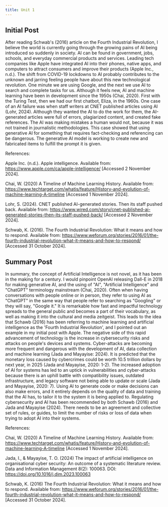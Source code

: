 ```yaml
---
title: Unit 1
---
```



Initial Post
-- 

After reading Schwab's (2016) article on the Fourth Industrial Revolution, I believe the world is currently going through the growing pains of AI being introduced so suddenly in society. AI can be found in government, jobs, schools, and everyday commercial products and services. Leading tech companies like Apple have integrated AI into their phones, native apps, and computers to attract consumers and improve their products (Apple Inc., n.d.). The shift from COVID-19 lockdowns to AI probably contributes to the unknown and jarring feeling people have about this new technological revolution. One minute we are using Google, and the next we use AI to search and complete tasks for us. Although it feels new, AI and machine learning have been in development since the 1950s (Chai, 2020). First with the Turing Test, then we had our first chatbot, Eliza, in the 1960s. One case of an AI failure was when staff writers at CNET published articles using AI (Lohr, 2024). Although they wanted the AI to do the work for them, the AI-generated articles were full of errors, plagiarized content, and created fake references. The AI was making mistakes a human would not, because it was not trained in journalistic methodologies. This case showed that using generative AI for something that requires fact-checking and referencing can be dangerous. The generative AI model is working to create new and fabricated items to fulfill the prompt it is given. 

References:

Apple Inc. (n.d.). Apple intelligence. Available from: https://www.apple.com/ca/apple-intelligence/ [Accessed 2 November 2024].

Chai, W. (2020) A Timeline of Machine Learning History. Available from: https://www.techtarget.com/whatis/feature/History-and-evolution-of-machine-learning-A-timeline  [Accessed 1 November 2024].

Lohr, S. (2024). CNET published AI-generated stories. Then its staff pushed back. Available from: https://www.wired.com/story/cnet-published-ai-generated-stories-then-its-staff-pushed-back/ [Accessed 2 November 2024]. 

Schwab, K. (2016). The Fourth Industrial Revolution: What it means and how to respond. Available from: https://www.weforum.org/stories/2016/01/the-fourth-industrial-revolution-what-it-means-and-how-to-respond/ [Accessed 31 October 2024]. 

Summary Post
--

In summary, the concept of Artificial Intelligence is not novel, as it has been in the making for a century. I would pinpoint OpenAI releasing Dall-E in 2018 for making generative AI, and the using of "AI", "Artificial Intelligence" and "ChatGPT" terminology mainstream (Chai, 2020). Often when having conversations with people online or in person, they refer to using AI as "ChatGPT" in the same way that people refer to searching as "Googling" or they will say, "Google it." It is remarkable how fast and impactful technology spreads to the general public and becomes a part of their vocabulary, as well as making it into the cultural and media zeitgeist. This leads to the idea that Schawb (2016) has been referring to machine learning and artificial intelligence as the 'Fourth Industrial Revolution', and I pointed out an example in my initial post with Apple. The negative side of this rapid advancement of technology is the increase in cybersecurity risks and attacks on people's devices and systems. Cyber-attacks are becoming more frequent and dangerous with the development of AI, data collection and machine learning (Jada and Mayayise: 2024). It is predicted that the monetary loss caused by cybercrimes could be worth 10.5 trillion dollars by next year, in 2025 (Jada and Mayayise, 2020: 1-2). The increased adoption of AI for systems has led to an uptick in vulnerabilities and cyber-attacks because there is an uphill battle with compatibility issues, outdated infrastructure, and legacy software not being able to update or scale (Jada and Mayayise, 2020: 7). Using AI to generate code or make decisions can also make errors, and it entirely depends on the quality of data and training that the AI has, to tailor it to the system it is being applied to. Regulating cybersecurity and AI has been recommended by both Schawb (2016) and Jada and Mayayise (2024). There needs to be an agreement and collective set of rules, or guides, to limit the number of risks or loss of data when trying to adopt AI into their systems. 



References:

Chai, W. (2020) A Timeline of Machine Learning History. Available from: https://www.techtarget.com/whatis/feature/History-and-evolution-of-machine-learning-A-timeline  [Accessed 1 November 2024].

Jada, I., & Mayayise, T. O. (2024) The impact of artificial intelligence on organisational cyber security: An outcome of a systematic literature review. Data and Information Management 8(2): 100063. DOI: https://doi.org/10.1016/j.dim.2023.100063 

Schwab, K. (2016) The Fourth Industrial Revolution: What it means and how to respond. Available from: https://www.weforum.org/stories/2016/01/the-fourth-industrial-revolution-what-it-means-and-how-to-respond/ [Accessed 31 October 2024].
